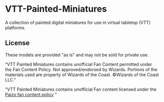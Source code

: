 # VTT-Painted-Miniatures
A collection of painted digital miniatures for use in virtual tabletop (VTT) platforms.

## License

These models are provided "as is" and may not be sold for private use.

“VTT Painted Miniatures contains unofficial Fan Content permitted under the Fan Content Policy. Not approved/endorsed by Wizards. Portions of the materials used are property of Wizards of the Coast. ©Wizards of the Coast LLC.”

"VTT Painted Miniatures contains unofficial Fan content licensed under the [Paizo fan content policy](https://paizo.com/community/communityuse) "
